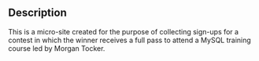 Description
-----------

This is a micro-site created for the purpose of collecting sign-ups for
a contest in which the winner receives a full pass to attend a MySQL
training course led by Morgan Tocker.

